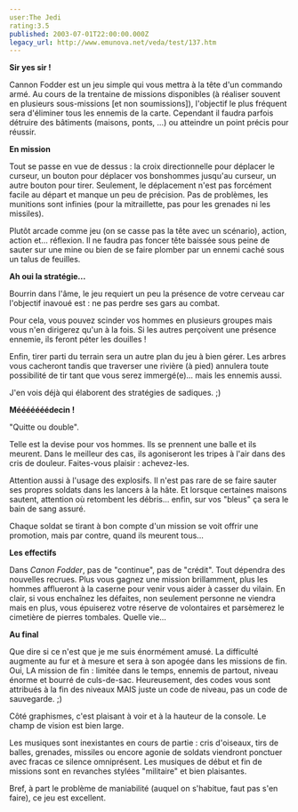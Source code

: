 ```yaml
---
user:The Jedi
rating:3.5
published: 2003-07-01T22:00:00.000Z
legacy_url: http://www.emunova.net/veda/test/137.htm
---
```

**Sir yes sir !**  

Cannon Fodder est un jeu simple qui vous mettra à la tête d'un commando armé. Au cours de la trentaine de missions disponibles (à réaliser souvent en plusieurs sous-missions \[et non soumissions\]), l'objectif le plus fréquent sera d'éliminer tous les ennemis de la carte. Cependant il faudra parfois détruire des bâtiments (maisons, ponts, ...) ou atteindre un point précis pour réussir.  

  

**En mission**  

Tout se passe en vue de dessus : la croix directionnelle pour déplacer le curseur, un bouton pour déplacer vos bonshommes jusqu'au curseur, un autre bouton pour tirer. Seulement, le déplacement n'est pas forcément facile au départ et manque un peu de précision. Pas de problèmes, les munitions sont infinies (pour la mitraillette, pas pour les grenades ni les missiles).  

Plutôt arcade comme jeu (on se casse pas la tête avec un scénario), action, action et... réflexion. Il ne faudra pas foncer tête baissée sous peine de sauter sur une mine ou bien de se faire plomber par un ennemi caché sous un talus de feuilles.  

  

**Ah oui la stratégie...**  

Bourrin dans l'âme, le jeu requiert un peu la présence de votre cerveau car l'objectif inavoué est : ne pas perdre ses gars au combat.  

Pour cela, vous pouvez scinder vos hommes en plusieurs groupes mais vous n'en dirigerez qu'un à la fois. Si les autres perçoivent une présence ennemie, ils feront péter les douilles !  

Enfin, tirer parti du terrain sera un autre plan du jeu à bien gérer. Les arbres vous cacheront tandis que traverser une rivière (à pied) annulera toute possibilité de tir tant que vous serez immergé(e)... mais les ennemis aussi.  

J'en vois déjà qui élaborent des stratégies de sadiques. ;)  

  

**Mééééééédecin !**  

"Quitte ou double".  

Telle est la devise pour vos hommes. Ils se prennent une balle et ils meurent. Dans le meilleur des cas, ils agoniseront les tripes à l'air dans des cris de douleur. Faites-vous plaisir : achevez-les.  

Attention aussi à l'usage des explosifs. Il n'est pas rare de se faire sauter ses propres soldats dans les lancers à la hâte. Et lorsque certaines maisons sautent, attention où retombent les débris... enfin, sur vos "bleus" ça sera le bain de sang assuré.  

Chaque soldat se tirant à bon compte d'un mission se voit offrir une promotion, mais par contre, quand ils meurent tous...  

  

**Les effectifs**  

Dans _Canon Fodder_, pas de "continue", pas de "crédit". Tout dépendra des nouvelles recrues. Plus vous gagnez une mission brillamment, plus les hommes afflueront à la caserne pour venir vous aider à casser du vilain. En clair, si vous enchaînez les défaites, non seulement personne ne viendra mais en plus, vous épuiserez votre réserve de volontaires et parsèmerez le cimetière de pierres tombales. Quelle vie...  

  

**Au final**  

Que dire si ce n'est que je me suis énormément amusé. La difficulté augmente au fur et à mesure et sera à son apogée dans les missions de fin. Oui, LA mission de fin : limitée dans le temps, ennemis de partout, niveau énorme et bourré de culs-de-sac. Heureusement, des codes vous sont attribués à la fin des niveaux MAIS juste un code de niveau, pas un code de sauvegarde. ;)  

Côté graphismes, c'est plaisant à voir et à la hauteur de la console. Le champ de vision est bien large.  

Les musiques sont inexistantes en cours de partie : cris d'oiseaux, tirs de balles, grenades, missiles ou encore agonie de soldats viendront ponctuer avec fracas ce silence omniprésent. Les musiques de début et fin de missions sont en revanches stylées "militaire" et bien plaisantes.  

  

Bref, à part le problème de maniabilité (auquel on s'habitue, faut pas s'en faire), ce jeu est excellent.
